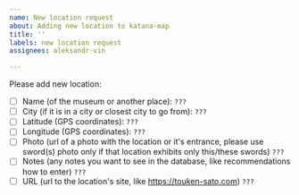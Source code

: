 ```yaml
---
name: New location request
about: Adding new location to katana-map
title: ''
labels: new location request
assignees: aleksandr-vin

---
```


Please add new location:

- [ ] Name (of the museum or another place): `???`
- [ ] City (if it is in a city or closest city to go from): `???`
- [ ] Latitude (GPS coordinates): `???`
- [ ] Longitude (GPS coordinates): `???`
- [ ] Photo (url of a photo with the location or it's entrance, please use sword(s) photo only if that location exhibits only this/these swords) `???`
- [ ] Notes (any notes you want to see in the database, like recommendations how to enter) `???`
- [ ] URL (url to the location's site, like https://touken-sato.com) `???`
